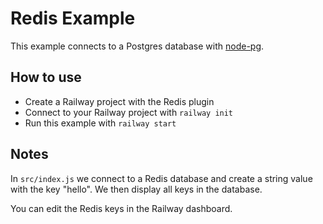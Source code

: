 # Redis Example

This example connects to a Postgres database with
[node-pg](https://www.npmjs.com/package/pg).

## How to use

- Create a Railway project with the Redis plugin
- Connect to your Railway project with `railway init`
- Run this example with `railway start`

## Notes

In `src/index.js` we connect to a Redis database and create a string value with
the key "hello". We then display all keys in the database.

You can edit the Redis keys in the Railway dashboard.
